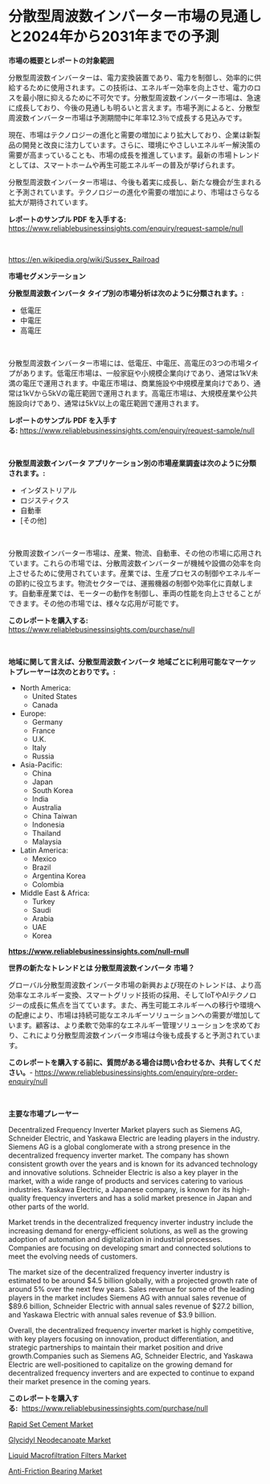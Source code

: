 <p><h1>分散型周波数インバーター市場の見通しと2024年から2031年までの予測</h1></p><p><strong>市場の概要とレポートの対象範囲</strong></p>
<p><p>分散型周波数インバーターは、電力変換装置であり、電力を制御し、効率的に供給するために使用されます。この技術は、エネルギー効率を向上させ、電力のロスを最小限に抑えるために不可欠です。分散型周波数インバーター市場は、急速に成長しており、今後の見通しも明るいと言えます。市場予測によると、分散型周波数インバーター市場は予測期間中に年率12.3％で成長する見込みです。</p><p>現在、市場はテクノロジーの進化と需要の増加により拡大しており、企業は新製品の開発と改良に注力しています。さらに、環境にやさしいエネルギー解決策の需要が高まっていることも、市場の成長を推進しています。最新の市場トレンドとしては、スマートホームや再生可能エネルギーの普及が挙げられます。</p><p>分散型周波数インバーター市場は、今後も着実に成長し、新たな機会が生まれると予測されています。テクノロジーの進化や需要の増加により、市場はさらなる拡大が期待されています。</p></p>
<p><strong>レポートのサンプル PDF を入手する:</strong> <a href="https://www.reliablebusinessinsights.com/enquiry/request-sample/null">https://www.reliablebusinessinsights.com/enquiry/request-sample/null</a></p>
<p>&nbsp;</p>
<p><a href="https://en.wikipedia.org/wiki/Sussex_Railroad">https://en.wikipedia.org/wiki/Sussex_Railroad</a></p>
<p><strong>市場セグメンテーション</strong></p>
<p><strong>分散型周波数インバータ タイプ別の市場分析は次のように分類されます。:</strong></p>
<p><ul><li>低電圧</li><li>中電圧</li><li>高電圧</li></ul></p>
<p>&nbsp;</p>
<p><p>分散型周波数インバーター市場には、低電圧、中電圧、高電圧の3つの市場タイプがあります。低電圧市場は、一般家庭や小規模企業向けであり、通常は1kV未満の電圧で運用されます。中電圧市場は、商業施設や中規模産業向けであり、通常は1kVから5kVの電圧範囲で運用されます。高電圧市場は、大規模産業や公共施設向けであり、通常は5kV以上の電圧範囲で運用されます。</p></p>
<p><strong>レポートのサンプル PDF を入手する:</strong>&nbsp;<a href="https://www.reliablebusinessinsights.com/enquiry/request-sample/null">https://www.reliablebusinessinsights.com/enquiry/request-sample/null</a></p>
<p>&nbsp;</p>
<p><strong> 分散型周波数インバータ アプリケーション別の市場産業調査は次のように分類されます。:</strong></p>
<p><ul><li>インダストリアル</li><li>ロジスティクス</li><li>自動車</li><li>[その他]</li></ul></p>
<p>&nbsp;</p>
<p><p>分散周波数インバーター市場は、産業、物流、自動車、その他の市場に応用されています。これらの市場では、分散周波数インバーターが機械や設備の効率を向上させるために使用されています。産業では、生産プロセスの制御やエネルギーの節約に役立ちます。物流セクターでは、運搬機器の制御や効率化に貢献します。自動車産業では、モーターの動作を制御し、車両の性能を向上させることができます。その他の市場では、様々な応用が可能です。</p></p>
<p><strong>このレポートを購入する:</strong>&nbsp; <a href="https://www.reliablebusinessinsights.com/purchase/null">https://www.reliablebusinessinsights.com/purchase/null</a></p>
<p>&nbsp;</p>
<p><strong>地域に関して言えば、分散型周波数インバータ 地域ごとに利用可能なマーケットプレーヤーは次のとおりです。:</strong></p>
<p><ul>
    <li>
        North America:
        <ul>
            <li>United States</li>
            <li>Canada</li>
        </ul>
    </li>
    <li>
        Europe:
        <ul>
            <li>Germany</li>
            <li>France</li>
            <li>U.K.</li>
            <li>Italy</li>
            <li>Russia</li>
        </ul>
    </li>
    <li>
        Asia-Pacific:
        <ul>
            <li>China</li>
            <li>Japan</li>
            <li>South Korea</li>
            <li>India</li>
            <li>Australia</li>
            <li>China Taiwan</li>
            <li>Indonesia</li>
            <li>Thailand</li>
            <li>Malaysia</li>
        </ul>
    </li>
    <li>
        Latin America:
        <ul>
            <li>Mexico</li>
            <li>Brazil</li>
            <li>Argentina Korea</li>
            <li>Colombia</li>
        </ul>
    </li>
    <li>
        Middle East & Africa:
        <ul>
            <li>Turkey</li>
            <li>Saudi</li>
            <li>Arabia</li>
            <li>UAE</li>
            <li>Korea</li>
        </ul>
    </li>
    </ul></p>
<p><strong><a href="https://www.reliablebusinessinsights.com/null-rnull">https://www.reliablebusinessinsights.com/null-rnull</a></strong>&nbsp;</p>
<p><strong>世界の新たなトレンドとは 分散型周波数インバータ 市場？</strong></p>
<p><p>グローバル分散型周波数インバータ市場の新興および現在のトレンドは、より高効率なエネルギー変換、スマートグリッド技術の採用、そしてIoTやAIテクノロジーの成長に焦点を当てています。また、再生可能エネルギーへの移行や環境への配慮により、市場は持続可能なエネルギーソリューションへの需要が増加しています。顧客は、より柔軟で効率的なエネルギー管理ソリューションを求めており、これにより分散型周波数インバータ市場は今後も成長すると予測されています。</p></p>
<p><strong>このレポートを購入する前に、質問がある場合は問い合わせるか、共有してください。</strong>- <a href="https://www.reliablebusinessinsights.com/enquiry/pre-order-enquiry/null">https://www.reliablebusinessinsights.com/enquiry/pre-order-enquiry/null</a></p>
<p>&nbsp;</p>
<p><strong>主要な市場プレーヤー</strong></p>
<p><p>Decentralized Frequency Inverter Market players such as Siemens AG, Schneider Electric, and Yaskawa Electric are leading players in the industry. Siemens AG is a global conglomerate with a strong presence in the decentralized frequency inverter market. The company has shown consistent growth over the years and is known for its advanced technology and innovative solutions. Schneider Electric is also a key player in the market, with a wide range of products and services catering to various industries. Yaskawa Electric, a Japanese company, is known for its high-quality frequency inverters and has a solid market presence in Japan and other parts of the world.</p><p>Market trends in the decentralized frequency inverter industry include the increasing demand for energy-efficient solutions, as well as the growing adoption of automation and digitalization in industrial processes. Companies are focusing on developing smart and connected solutions to meet the evolving needs of customers.</p><p>The market size of the decentralized frequency inverter industry is estimated to be around $4.5 billion globally, with a projected growth rate of around 5% over the next few years. Sales revenue for some of the leading players in the market includes Siemens AG with annual sales revenue of $89.6 billion, Schneider Electric with annual sales revenue of $27.2 billion, and Yaskawa Electric with annual sales revenue of $3.9 billion.</p><p>Overall, the decentralized frequency inverter market is highly competitive, with key players focusing on innovation, product differentiation, and strategic partnerships to maintain their market position and drive growth.Companies such as Siemens AG, Schneider Electric, and Yaskawa Electric are well-positioned to capitalize on the growing demand for decentralized frequency inverters and are expected to continue to expand their market presence in the coming years.</p></p>
<p><strong>このレポートを購入する:</strong>&nbsp;&nbsp;<a href="https://www.reliablebusinessinsights.com/purchase/null">https://www.reliablebusinessinsights.com/purchase/null</a></p>
<p><p><a href="https://issuu.com/reportprime-2/docs/rapid-set-cement-market-size-2030.pptx">Rapid Set Cement Market</a></p><p><a href="https://issuu.com/reportprime-2/docs/glycidyl-neodecanoate-market-size-2030.pptx">Glycidyl Neodecanoate Market</a></p><p><a href="https://github.com/verajwilson971/Market-Research-Report-List-1/blob/main/liquid-macrofiltration-filters-market.md">Liquid Macrofiltration Filters Market</a></p><p><a href="https://github.com/jakobeblake56/Market-Research-Report-List-1/blob/main/anti-friction-bearing-market.md">Anti-Friction Bearing Market</a></p></p>